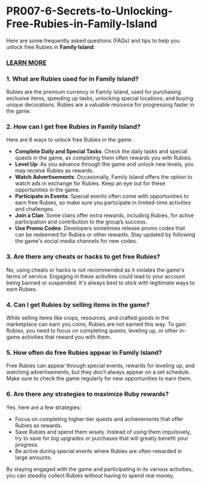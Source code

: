 # PR007-6-Secrets-to-Unlocking-Free-Rubies-in-Family-Island
<p>Here are some frequently asked questions (FAQs) and tips to help you unlock free Rubies in <strong>Family Island</strong>:</p>
<h3><a href="https://graph.org/6-Secrets-to-Unlocking-Free-Rubies-in-Family-Island-02-08">LEARN MORE</a></h3>
<h3>1. <strong>What are Rubies used for in Family Island?</strong></h3>
<p>Rubies are the premium currency in Family Island, used for purchasing exclusive items, speeding up tasks, unlocking special locations, and buying unique decorations. Rubies are a valuable resource for progressing faster in the game.</p>
<h3>2. <strong>How can I get free Rubies in Family Island?</strong></h3>
<p>Here are 6 ways to unlock free Rubies in the game:</p>
<ul>
<li><strong>Complete Daily and Special Tasks</strong>: Check the daily tasks and special quests in the game, as completing them often rewards you with Rubies.</li>
<li><strong>Level Up</strong>: As you advance through the game and unlock new levels, you may receive Rubies as rewards.</li>
<li><strong>Watch Advertisements</strong>: Occasionally, Family Island offers the option to watch ads in exchange for Rubies. Keep an eye out for these opportunities in the game.</li>
<li><strong>Participate in Events</strong>: Special events often come with opportunities to earn free Rubies, so make sure you participate in limited-time activities and challenges.</li>
<li><strong>Join a Clan</strong>: Some clans offer extra rewards, including Rubies, for active participation and contribution to the group&rsquo;s success.</li>
<li><strong>Use Promo Codes</strong>: Developers sometimes release promo codes that can be redeemed for Rubies or other rewards. Stay updated by following the game's social media channels for new codes.</li>
</ul>
<h3>3. <strong>Are there any cheats or hacks to get free Rubies?</strong></h3>
<p>No, using cheats or hacks is not recommended as it violates the game's terms of service. Engaging in these activities could lead to your account being banned or suspended. It's always best to stick with legitimate ways to earn Rubies.</p>
<h3>4. <strong>Can I get Rubies by selling items in the game?</strong></h3>
<p>While selling items like crops, resources, and crafted goods in the marketplace can earn you coins, Rubies are not earned this way. To gain Rubies, you need to focus on completing quests, leveling up, or other in-game activities that reward you with them.</p>
<h3>5. <strong>How often do free Rubies appear in Family Island?</strong></h3>
<p>Free Rubies can appear through special events, rewards for leveling up, and watching advertisements, but they don't always appear on a set schedule. Make sure to check the game regularly for new opportunities to earn them.</p>
<h3>6. <strong>Are there any strategies to maximize Ruby rewards?</strong></h3>
<p>Yes, here are a few strategies:</p>
<ul>
<li>Focus on completing higher-tier quests and achievements that offer Rubies as rewards.</li>
<li>Save Rubies and spend them wisely. Instead of using them impulsively, try to save for big upgrades or purchases that will greatly benefit your progress.</li>
<li>Be active during special events where Rubies are often rewarded in large amounts.</li>
</ul>
<p>By staying engaged with the game and participating in its various activities, you can steadily collect Rubies without having to spend real money.</p>
